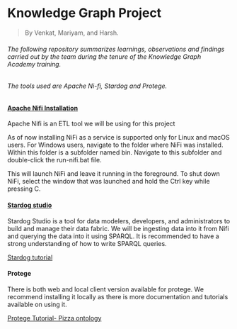 # Knowledge Graph Project

> By Venkat, Mariyam, and Harsh.

###### The following repository summarizes learnings, observations and findings carried out by the team during the tenure of the Knowledge Graph Academy training. 
###### The tools used are Apache Ni-fi, Stardog and Protege.

#### [Apache Nifi Installation](https://nifi.apache.org/docs/nifi-docs/html/getting-started.html)

Apache Nifi is an ETL tool we will be using for this project

As of now installing NiFi as a service is supported only for Linux and macOS users.
For Windows users, navigate to the folder where NiFi was installed. Within this folder is a subfolder named bin. Navigate to this subfolder and double-click the run-nifi.bat file.

This will launch NiFi and leave it running in the foreground. To shut down NiFi, select the window that was launched and hold the Ctrl key while pressing C.

#### [Stardog studio](http://stardog.studio/#/)

Stardog Studio is a tool for data modelers, developers, and administrators to build and manage their data fabric.
We will be ingesting data into it from Nifi and querying the data into it using SPARQL. 
It is recommended to have a strong understanding of how to write SPARQL queries. 

[Stardog tutorial](https://www.stardog.com/tutorials/getting-started-0/)

#### Protege

There is both web and local client version available for protege. 
We recommend installing it locally as there is more documentation and tutorials available on using it.

[Protege Tutorial- Pizza ontology](https://www.michaeldebellis.com/post/new-protege-pizza-tutorial)
